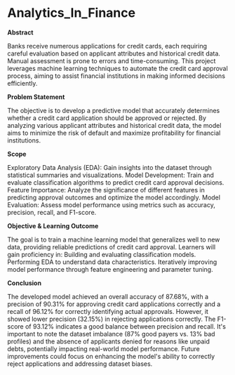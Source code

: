 # Analytics_In_Finance
**Abstract**

Banks receive numerous applications for credit cards, each requiring careful evaluation based on applicant attributes and historical credit data. Manual assessment is prone to errors and time-consuming. This project leverages machine learning techniques to automate the credit card approval process, aiming to assist financial institutions in making informed decisions efficiently.

**Problem Statement**

The objective is to develop a predictive model that accurately determines whether a credit card application should be approved or rejected. By analyzing various applicant attributes and historical credit data, the model aims to minimize the risk of default and maximize profitability for financial institutions.

**Scope**

Exploratory Data Analysis (EDA): Gain insights into the dataset through statistical summaries and visualizations.
Model Development: Train and evaluate classification algorithms to predict credit card approval decisions.
Feature Importance: Analyze the significance of different features in predicting approval outcomes and optimize the model accordingly.
Model Evaluation: Assess model performance using metrics such as accuracy, precision, recall, and F1-score.

**Objective & Learning Outcome**

The goal is to train a machine learning model that generalizes well to new data, providing reliable predictions of credit card approval. Learners will gain proficiency in:
Building and evaluating classification models.
Performing EDA to understand data characteristics.
Iteratively improving model performance through feature engineering and parameter tuning.

**Conclusion**

The developed model achieved an overall accuracy of 87.68%, with a precision of 90.31% for approving credit card applications correctly and a recall of 96.12% for correctly identifying actual approvals. However, it showed lower precision (32.15%) in rejecting applications correctly. The F1-score of 93.12% indicates a good balance between precision and recall.
It's important to note the dataset imbalance (87% good payers vs. 13% bad profiles) and the absence of applicants denied for reasons like unpaid debts, potentially impacting real-world model performance. Future improvements could focus on enhancing the model's ability to correctly reject applications and addressing dataset biases.
